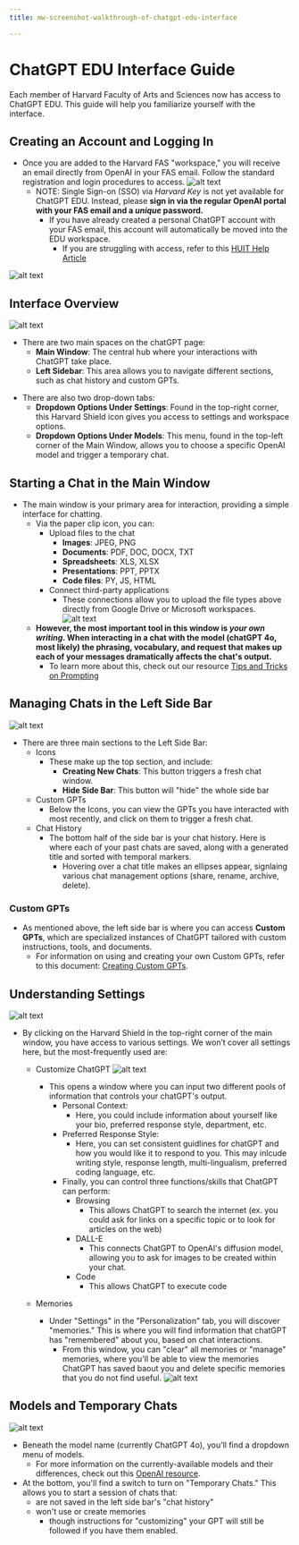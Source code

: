 ```yaml
---
title: mw-screenshot-walkthrough-of-chatgpt-edu-interface

---
```


# ChatGPT EDU Interface Guide

Each member of Harvard Faculty of Arts and Sciences now has access to ChatGPT EDU. This guide will help you familiarize yourself with the interface.

## Creating an Account and Logging In
- Once you are added to the Harvard FAS "workspace," you will receive an email directly from OpenAI in your FAS email. Follow the standard registration and login procedures to access.
    ![alt text](https://files.slack.com/files-pri/T0HTW3H0V-F07JHH8PC49/edu-resource-guide-001__1_.jpg?pub_secret=830c02fdee)
    - NOTE: Single Sign-on (SSO) via *Harvard Key* is not yet available for ChatGPT EDU. Instead, please **sign in via the regular OpenAI portal with your FAS email and a *unique* password.** 
        - If you have already created a personal ChatGPT account with your FAS email, this account will automatically be moved into the EDU workspace.
            - If you are struggling with access, refer to this [HUIT Help Article](https://harvard.service-now.com/ithelp?id=kb_article&sys_id=5062580a472ec65010fc7a04716d4358)
        
![alt text](https://files.slack.com/files-pri/T0HTW3H0V-F07J214DD1B/edu-resource-guide-003__1_.jpg?pub_secret=f9908ef804)

## Interface Overview

![alt text](https://files.slack.com/files-pri/T0HTW3H0V-F07J21EUD1T/edu-resource-guide-004.jpg?pub_secret=1b6257e57d)

- There are two main spaces on the chatGPT page: 
    - **Main Window**: The central hub where your interactions with ChatGPT take place.
    - **Left Sidebar**: This area allows you to navigate different sections, such as chat history and custom GPTs.
* There are also two drop-down tabs:
    - **Dropdown Options Under Settings**: Found in the top-right corner, this Harvard Shield icon gives you access to settings and workspace options.
    - **Dropdown Options Under Models**: This menu, found in the top-left corner of the Main Window, allows you to choose a specific OpenAI model and trigger a temporary chat. 

## Starting a Chat in the Main Window

- The main window is your primary area for interaction, providing a simple interface for chatting.
    - Via the paper clip icon, you can: 
        - Upload files to the chat
            - **Images**: JPEG, PNG
            - **Documents**: PDF, DOC, DOCX, TXT
            - **Spreadsheets**: XLS, XLSX
            - **Presentations**: PPT, PPTX
            - **Code files**: PY, JS, HTML
        - Connect third-party applications
            - These connections allow you to upload the file types above directly from Google Drive or Microsoft workspaces.
  ![alt text](https://files.slack.com/files-pri/T0HTW3H0V-F07HQARQUAK/edu-resource-guide-004__2_.jpg?pub_secret=220ff2f61a)
    - **However, the most important tool in this window is *your own writing*. When interacting in a chat with the model (chatGPT 4o, most likely) the phrasing, vocabulary, and request that makes up each of your messages dramatically affects the chat's output.** 
        - To learn more about this, check out our resource [Tips and Tricks on Prompting](https://hackmd.io/@ll-24-25/rywdQJV50/%2F36HXvRDuT_ew1THb-xsCTg)

## Managing Chats in the Left Side Bar

![alt text](https://files.slack.com/files-pri/T0HTW3H0V-F07HQASHWKZ/edu-resource-guide-004__1_.jpg?pub_secret=3c9fc9da44)

- There are three main sections to the Left Side Bar: 
    - Icons 
        - These make up the top section, and include: 
            - **Creating New Chats**: This button triggers a fresh chat window. 
            - **Hide Side Bar**: This button will "hide" the whole side bar 
    - Custom GPTs
        - Below the Icons, you can view the GPTs you have interacted with most recently, and click on them to trigger a fresh chat.
    - Chat History 
        - The bottom half of the side bar is your chat history. Here is where each of your past chats are saved, along with a generated title and sorted with temporal markers. 
            - Hovering over a chat title makes an ellipses appear, signlaing various chat management options (share, rename, archive, delete).


### Custom GPTs 
- As mentioned above, the left side bar is where you can access **Custom GPTs**, which are specialized instances of ChatGPT tailored with custom instructions, tools, and documents.
    - For information on using and creating your own Custom GPTs, refer to this document: [Creating Custom GPTs](/9Zz4h1UCRsmwGnqvJwq6Fw).


## Understanding Settings 

![alt text](https://files.slack.com/files-pri/T0HTW3H0V-F07HQAQS99V/edu-resource-guide-005__1_.jpg?pub_secret=ac0425eb2d)

- By clicking on the Harvard Shield in the top-right corner of the main window, you have access to various settings. We won’t cover all settings here, but the most-frequently used are: 
    - Customize ChatGPT
        ![alt text](https://files.slack.com/files-pri/T0HTW3H0V-F07J7BZJD9S/edu-resource-guide-006__1_.jpg?pub_secret=f8fa5a8ec9)
        - This opens a window where you can input two different pools of information that controls your chatGPT's output.
            - Personal Context: 
                - Here, you could include information about yourself like your bio, preferred response style, department, etc. 
            - Preferred Response Style: 
                - Here, you can set consistent guidlines for chatGPT and how you would like it to respond to you. This may inlcude writing style, response length, multi-lingualism, preferred coding language, etc.
            - Finally, you can control three functions/skills that ChatGPT can perform: 
                - Browsing 
                    - This allows ChatGPT to search the internet (ex. you could ask for links on a specific topic or to look for articles on the web) 
                - DALL-E
                    - This connects ChatGPT to OpenAI's diffusion model, allowing you to ask for images to be created within your chat. 
                - Code 
                    - This allows ChatGPT to execute code

    - Memories 
        - Under "Settings" in the "Personalization" tab, you will discover "memories." This is where you will find information that chatGPT has "remembered" about you, based on chat interactions. 
            - From this window, you can "clear" all memories or "manage" memories, where you'll be able to view the memories ChatGPT has saved baout you and delete specific memories that you do not find useful. 
            ![alt text](https://files.slack.com/files-pri/T0HTW3H0V-F07HY8KBFPG/edu-resource-guide-008__1_.jpg?pub_secret=7d2c248c18)
            
## Models and Temporary Chats

![alt text](https://files.slack.com/files-pri/T0HTW3H0V-F07J7C14Z7E/edu-resource-guide-007__1_.jpg?pub_secret=3acbaad9db)

- Beneath the model name (currently ChatGPT 4o), you'll find a dropdown menu of models. 
    - For more information on the currently-available models and their differences, check out this [OpenAI resource](https://help.openai.com/en/articles/7102672-how-can-i-access-gpt-4-gpt-4-turbo-gpt-4o-and-gpt-4o-mini).
- At the bottom, you'll find a switch to turn on "Temporary Chats." This allows you to start a session of chats that:
    - are not saved in the left side bar's "chat history"
    - won't use or create memories
        - though instructions for "customizing" your GPT will still be followed if you have them enabled.

